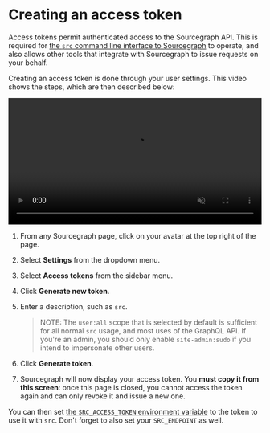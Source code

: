# Creating an access token

Access tokens permit authenticated access to the Sourcegraph API. This is required for [the `src` command line interface to Sourcegraph](../index.md) to operate, and also allows other tools that integrate with Sourcegraph to issue requests on your behalf.

Creating an access token is done through your user settings. This video shows the steps, which are then described below:

<video width="1920" height="1080" autoplay controls loop muted playsinline style="width: 100%; height: auto; max-width: 50rem">
  <source src="https://sourcegraphstatic.com/docs/images/integration/cli/token.webm" type="video/webm">
  <source src="https://sourcegraphstatic.com/docs/images/integration/cli/token.mp4" type="video/mp4">
</video>

1. From any Sourcegraph page, click on your avatar at the top right of the page.
1. Select **Settings** from the dropdown menu.
1. Select **Access tokens** from the sidebar menu.
1. Click **Generate new token**.
1. Enter a description, such as `src`.

    > NOTE: The `user:all` scope that is selected by default is sufficient for all normal `src` usage, and most uses of the GraphQL API. If you're an admin, you should only enable `site-admin:sudo` if you intend to impersonate other users.
1. Click **Generate token**.
1. Sourcegraph will now display your access token. You **must copy it from this screen**: once this page is closed, you cannot access the token again and can only revoke it and issue a new one.

You can then set [the `SRC_ACCESS_TOKEN` environment variable](../explanations/env.md) to the token to use it with `src`. Don't forget to also set your `SRC_ENDPOINT` as well.
